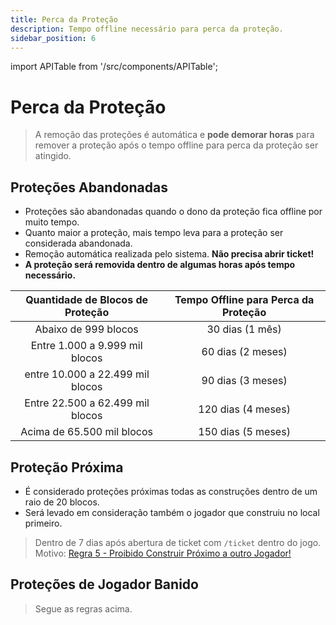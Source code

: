```yaml
---
title: Perca da Proteção
description: Tempo offline necessário para perca da proteção.
sidebar_position: 6
---
```


import APITable from '/src/components/APITable';

# Perca da Proteção

> A remoção das proteções é automática e **pode demorar horas** para remover a proteção após o tempo offline para perca da proteção ser atingido.

## Proteções Abandonadas

* Proteções são abandonadas quando o dono da proteção fica offline por muito tempo.
* Quanto maior a proteção, mais tempo leva para a proteção ser considerada abandonada.
* Remoção automática realizada pelo sistema. **Não precisa abrir ticket!**
* **A proteção será removida dentro de algumas horas após tempo necessário.**

<APITable>

| Quantidade de Blocos de Proteção | Tempo Offline para Perca da Proteção |
| :------------------------------: | :----------------------------------: |
| Abaixo de 999 blocos             | 30 dias (1 mês)                      |
| Entre 1.000 a 9.999 mil blocos   | 60 dias (2 meses)                    |
| entre 10.000 a 22.499 mil blocos | 90 dias (3 meses)                    |
| Entre 22.500 a 62.499 mil blocos | 120 dias (4 meses)                   |
| Acima de 65.500 mil blocos       | 150 dias (5 meses)                   |

</APITable>

## Proteção Próxima

* É considerado proteções próximas todas as construções dentro de um raio de 20 blocos.
* Será levado em consideração também o jogador que construiu no local primeiro.

> Dentro de 7 dias após abertura de ticket com `/ticket` dentro do jogo.  
> Motivo: [Regra 5 - Proibido Construir Próximo a outro Jogador!](https://wiki.armamc.com/regras#5)

## Proteções de Jogador Banido

> Segue as regras acima.